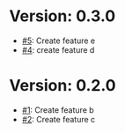 # Version: 0.3.0

* [#5](https://github.com/robinmatz/changelog-ci-poc-v2/pull/5): Create feature e
* [#4](https://github.com/robinmatz/changelog-ci-poc-v2/pull/4): create feature d


# Version: 0.2.0

* [#1](https://github.com/robinmatz/changelog-ci-poc-v2/pull/1): Create feature b
* [#2](https://github.com/robinmatz/changelog-ci-poc-v2/pull/2): Create feature c
